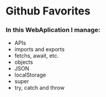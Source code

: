# Github Favorites

### In this WebAplication I manage:

- APIs
- imports and exports
- fetchs, await, etc.
- objects
- JSON
- localStorage
- super
- try, catch and throw